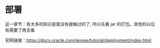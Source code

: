 # 部署

这一章节：有太多的知识是我没有接触过的了; 所以先看 jar 的打包。其他的以后有需要了再去看

官网链接：https://docs.oracle.com/javase/tutorial/deployment/index.html
